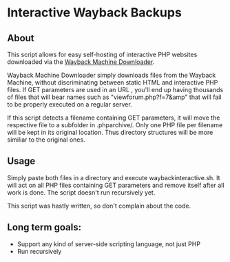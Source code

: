 # Interactive Wayback Backups
## About
This script allows for easy self-hosting of interactive PHP websites downloaded via the [Wayback Machine Downloader](https://github.com/hartator/wayback-machine-downloader). 

Wayback Machine Downloader simply downloads files from the Wayback Machine, without discriminating between static HTML and interactive PHP files. If GET parameters are used in an URL , you'll end up having thousands of files that will bear names such as "viewforum.php?f=7&amp" that will fail to be properly executed on a regular server.


If this script detects a filename containing GET parameters, it will move the respective file to a subfolder in .phparchive/. Only one PHP file per filename will be kept in its original location. Thus directory structures will be more similiar to the original ones.

## Usage
Simply paste both files in a directory and execute waybackinteractive.sh. It will act on all PHP files containing GET parameters and remove itself after all work is done. The script doesn't run recursively yet.

This script was hastly written, so don't complain about the code.

## Long term goals:
* Support any kind of server-side scripting language, not just PHP
* Run recursively
